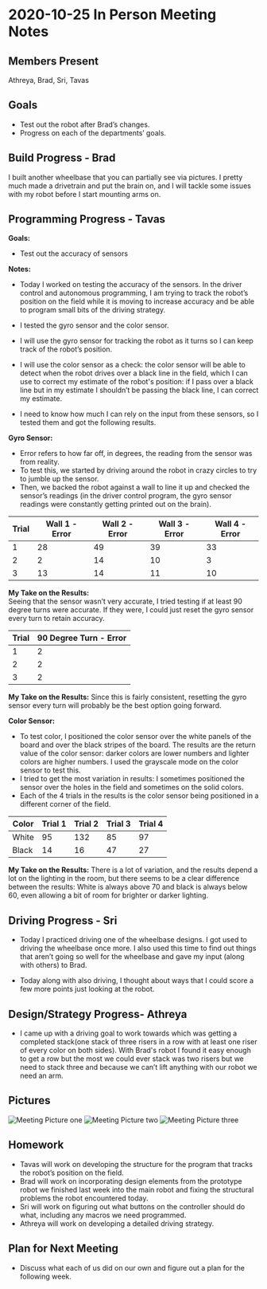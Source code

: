 # 2020-10-25 In Person Meeting Notes

## Members Present  
Athreya, Brad, Sri, Tavas

## Goals  
- Test out the robot after Brad’s changes.
- Progress on each of the departments’ goals.

## Build Progress - Brad

I built another wheelbase that you can partially see via pictures. I pretty much made a drivetrain and put the brain on, and I will tackle some issues with my robot before I start mounting arms on.	 

## Programming Progress - Tavas

**Goals:**  
- Test out the accuracy of sensors

**Notes:**  
- Today I worked on testing the accuracy of the sensors. In the driver control and autonomous programming, I am trying to track the robot’s position on the field while it is moving to increase accuracy and be able to program small bits of the driving strategy.

- I tested the gyro sensor and the color sensor.
- I will use the gyro sensor for tracking the robot as it turns so I can keep track of the robot’s position. 
- I will use the color sensor as a check: the color sensor will be able to detect when the robot drives over a black line in the field, which I can use to correct my estimate of the robot's position: if I pass over a black line but in my estimate I shouldn’t be passing the black line, I can correct my estimate.
- I need to know how much I can rely on the input from these sensors, so I tested them and got the following results.

**Gyro Sensor:**  
- Error refers to how far off, in degrees, the reading from the sensor was from reality.
- To test this, we started by driving around the robot in crazy circles to try to jumble up the sensor.
- Then, we backed the robot against a wall to line it up and checked the sensor’s readings (in the driver control program, the gyro sensor readings were constantly getting printed out on the brain).

| Trial | Wall 1 - Error | Wall 2 - Error | Wall 3 - Error | Wall 4 - Error |
| --- | --- | --- | --- | --- |
| 1 | 28 | 49 | 39 | 33 |
| 2 | 2 | 14 | 10 | 3 |
| 3 | 13 | 14 | 11 | 10 |

**My Take on the Results:**  
Seeing that the sensor wasn’t very accurate, I tried testing if at least 90 degree turns were accurate. If they were, I could just reset the gyro sensor every turn to retain accuracy.

| Trial | 90 Degree Turn - Error |
| --- | --- |
| 1 | 2 |
| 2 | 2 |
| 3 | 2 |

**My Take on the Results:**
Since this is fairly consistent, resetting the gyro sensor every turn will probably be the best option going forward.

**Color Sensor:**  
- To test color, I positioned the color sensor over the white panels of the board and over the black stripes of the board. The results are the return value of the color sensor: darker colors are lower numbers and lighter colors are higher numbers. I used the grayscale mode on the color sensor to test this.
- I tried to get the most variation in results: I sometimes positioned the sensor over the holes in the field and sometimes on the solid colors.
- Each of the 4 trials in the results is the color sensor being positioned in a different corner of the field.

| Color | Trial 1 | Trial 2 | Trial 3 | Trial 4 |
| --- | --- | --- | --- | --- |
| White | 95 | 132 | 85 | 97 |
| Black | 14 | 16 | 47 | 27 |

**My Take on the Results:**
There is a lot of variation, and the results depend a lot on the lighting in the room, but there seems to be a clear difference between the results: White is always above 70 and black is always below 60, even allowing a bit of room for brighter or darker lighting.

## Driving Progress - Sri

- Today I practiced driving one of the wheelbase designs. I got used to driving the wheelbase once more. I also used this time to find out things that aren’t going so well for the wheelbase and gave my input (along with others) to Brad. 

- Today along with also driving, I thought about ways that I could score a few more points just looking at the robot. 

## Design/Strategy Progress- Athreya

- I came up with a driving goal to work towards which was getting a completed stack(one stack of three risers in a row with at least one riser of every color on both sides). With Brad's robot I found it easy enough to get a row but  the most we could ever stack was two risers but we need to stack three and because we can’t lift anything with our robot we need an arm.

## Pictures
![Meeting Picture one](../img/2020-10-25-meeting-picture.jpg)
![Meeting Picture two](../img/2020-10-25-meeting-picture-two.jpg)
![Meeting Picture three](../img/2020-10-25-meeting-picture-three.jpg)

## Homework  
- Tavas will work on developing the structure for the program that tracks the robot’s position on the field.
- Brad will work on incorporating design elements from the prototype robot we finished last week into the main robot and fixing the structural problems the robot encountered today.
- Sri will work on figuring out what buttons on the controller should do what, including any macros we need programmed. 
- Athreya will work on developing a detailed driving strategy.

## Plan for Next Meeting  
- Discuss what each of us did on our own and figure out a plan for the following week.

